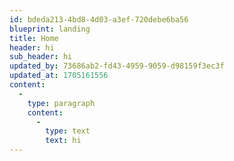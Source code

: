 ```yaml
---
id: bdeda213-4bd8-4d03-a3ef-720debe6ba56
blueprint: landing
title: Home
header: hi
sub_header: hi
updated_by: 73686ab2-fd43-4959-9059-d98159f3ec3f
updated_at: 1705161556
content:
  -
    type: paragraph
    content:
      -
        type: text
        text: hi
---
```

